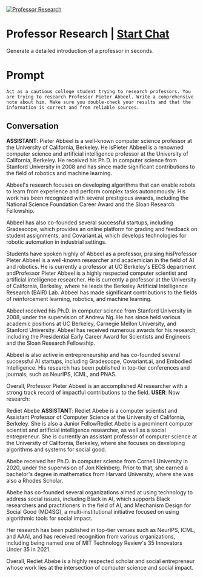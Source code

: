 
[![Professor Research](https://flow-prompt-covers.s3.us-west-1.amazonaws.com/icon/minimalist/mini_4.png)](https://gptcall.net/chat.html?data=%7B%22contact%22%3A%7B%22id%22%3A%22FBseWkU9MtiSMCu7qcCpO%22%2C%22flow%22%3Atrue%7D%7D)
# Professor Research | [Start Chat](https://gptcall.net/chat.html?data=%7B%22contact%22%3A%7B%22id%22%3A%22FBseWkU9MtiSMCu7qcCpO%22%2C%22flow%22%3Atrue%7D%7D)
Generate a detailed introduction of a professor in seconds.

# Prompt

```
Act as a cautious college student trying to research professors. You are trying to research Professor Pieter Abbeel. Write a comprehensive note about him. Make sure you double-check your results and that the information is correct and from reliable sources.
```

## Conversation

**ASSISTANT**: Pieter Abbeel is a well-known computer science professor at the University of California, Berkeley. He isPieter Abbeel is a renowned computer science and artificial intelligence professor at the University of California, Berkeley. He received his Ph.D. in computer science from Stanford University in 2008 and has since made significant contributions to the field of robotics and machine learning.



Abbeel's research focuses on developing algorithms that can enable robots to learn from experience and perform complex tasks autonomously. His work has been recognized with several prestigious awards, including the National Science Foundation Career Award and the Sloan Research Fellowship.



Abbeel has also co-founded several successful startups, including Gradescope, which provides an online platform for grading and feedback on student assignments, and Covariant.ai, which develops technologies for robotic automation in industrial settings.



Students have spoken highly of Abbeel as a professor, praising hisProfessor Pieter Abbeel is a well-known researcher and academician in the field of AI and robotics. He is currently a professor at UC Berkeley's EECS department andProfessor Pieter Abbeel is a highly respected computer scientist and artificial intelligence researcher. He is currently a professor at the University of California, Berkeley, where he leads the Berkeley Artificial Intelligence Research (BAIR) Lab. Abbeel has made significant contributions to the fields of reinforcement learning, robotics, and machine learning.



Abbeel received his Ph.D. in computer science from Stanford University in 2008, under the supervision of Andrew Ng. He has since held various academic positions at UC Berkeley, Carnegie Mellon University, and Stanford University. Abbeel has received numerous awards for his research, including the Presidential Early Career Award for Scientists and Engineers and the Sloan Research Fellowship.



Abbeel is also active in entrepreneurship and has co-founded several successful AI startups, including Gradescope, Covariant.ai, and Embodied Intelligence. His research has been published in top-tier conferences and journals, such as NeurIPS, ICML, and PNAS.



Overall, Professor Pieter Abbeel is an accomplished AI researcher with a strong track record of impactful contributions to the field.
**USER**: Now research:

Rediet Abebe
**ASSISTANT**: Rediet Abebe is a computer scientist and Assistant Professor of Computer Science at the University of California, Berkeley. She is also a Junior FellowRediet Abebe is a prominent computer scientist and artificial intelligence researcher, as well as a social entrepreneur. She is currently an assistant professor of computer science at the University of California, Berkeley, where she focuses on developing algorithms and systems for social good.



Abebe received her Ph.D. in computer science from Cornell University in 2020, under the supervision of Jon Kleinberg. Prior to that, she earned a bachelor's degree in mathematics from Harvard University, where she was also a Rhodes Scholar.



Abebe has co-founded several organizations aimed at using technology to address social issues, including Black in AI, which supports Black researchers and practitioners in the field of AI, and Mechanism Design for Social Good (MD4SG), a multi-institutional initiative focused on using algorithmic tools for social impact.



Her research has been published in top-tier venues such as NeurIPS, ICML, and AAAI, and has received recognition from various organizations, including being named one of MIT Technology Review's 35 Innovators Under 35 in 2021.



Overall, Rediet Abebe is a highly respected scholar and social entrepreneur whose work lies at the intersection of computer science and social impact.


